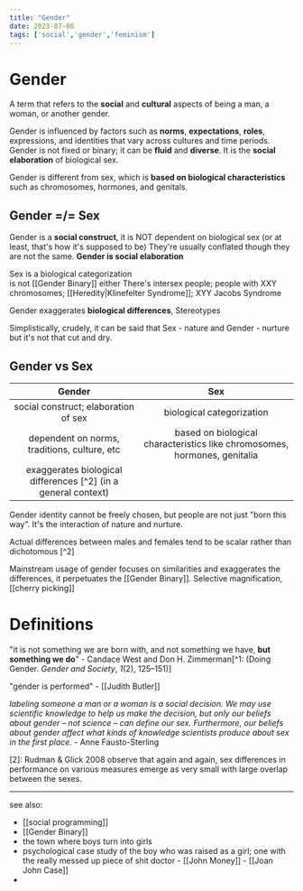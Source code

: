 ```yaml
---
title: "Gender"
date: 2023-07-06
tags: ['social','gender','feminism']
---
```

# Gender
A term that refers to the **social** and **cultural** aspects of being a man, a woman, or another gender. 

Gender is influenced by factors such as **norms**, **expectations**, **roles**, expressions, and identities that vary across cultures and time periods. Gender is not fixed or binary; it can be **fluid** and **diverse**.
It is the **social elaboration** of biological sex. 

Gender is different from sex, which is **based on biological characteristics** such as chromosomes, hormones, and genitals. 

## Gender =/= Sex
Gender is a **social construct**, it is NOT dependent on biological sex (or at least, that's how it's supposed to be)
They're usually conflated though they are not the same. 
**Gender is social elaboration**

Sex is a biological categorization  
is not [[Gender Binary]] either
There's intersex people; people with XXY chromosomes; [[Heredity|Klinefelter Syndrome]]; XYY Jacobs Syndrome

Gender exaggerates **biological differences**, Stereotypes

Simplistically, crudely, it can be said that Sex - nature and Gender - nurture but it's not that cut and dry. 

## Gender vs Sex
| Gender | Sex |
|:--:|:--:|
|social construct; elaboration of sex|biological categorization|
|dependent on norms, traditions, culture, etc|based on biological characteristics like chromosomes, hormones, genitalia|
| exaggerates biological differences [^2] (in a general context) | |

Gender identity cannot be freely chosen, but people are not just "born this way". It's the interaction of nature and nurture. 

Actual differences between males and females tend to be scalar rather than dichotomous [^2]

Mainstream usage of gender focuses on similarities and exaggerates the differences, it perpetuates the [[Gender Binary]]. Selective magnification, [[cherry picking]]

# Definitions
"it is not something we are born with, and not something we have, **but something we do**"  - Candace West and Don H. Zimmerman[^1: (Doing Gender. _Gender and Society_, _1_(2), 125–151)]

"gender is performed" - [[Judith Butler]]

*labeling someone a man or a woman is a social decision. We may use scientific knowledge to
help us make the decision, but only our beliefs about gender – not science – can define our sex.
Furthermore, our beliefs about gender affect what kinds of knowledge scientists produce about
sex in the first place.*
    - Anne Fausto-Sterling 


[2]: Rudman & Glick 2008 observe that again and again, sex differences in performance on various measures emerge as very small with large overlap between the sexes.

---
see also:
- [[social programming]]
- [[Gender Binary]]
- the town where boys turn into girls 
- psychological case study of the boy who was raised as a girl; one with the really messed up piece of shit doctor - [[John Money]] - [[Joan John Case]] 
- 